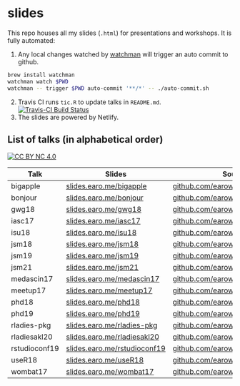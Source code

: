 # slides

This repo houses all my slides (`.html`) for presentations and workshops. It is fully automated:

1. Any local changes watched by [watchman](https://facebook.github.io/watchman/) will trigger an auto commit to github.

```sh
brew install watchman
watchman watch $PWD
watchman -- trigger $PWD auto-commit '**/*' -- ./auto-commit.sh
```

2. Travis CI runs `tic.R` to update talks in `README.md`. [![Travis-CI Build Status](https://travis-ci.org/earowang/slides.svg?branch=master)](https://travis-ci.org/earowang/slides)
3. The slides are powered by Netlify.

## List of talks (in alphabetical order)

[![CC BY NC 4.0](https://img.shields.io/badge/License-CC%20BY%20NC%204.0-green.svg)](https://creativecommons.org/licenses/by-nc/4.0/)

| Talk        | Slides      | Source |
| ----------- | ----------- | ------ |
| bigapple | [slides.earo.me/bigapple](https://slides.earo.me/bigapple) | [github.com/earowang/bigapple](https://github.com/earowang/bigapple)
| bonjour | [slides.earo.me/bonjour](https://slides.earo.me/bonjour) | [github.com/earowang/bonjour](https://github.com/earowang/bonjour)
| gwg18 | [slides.earo.me/gwg18](https://slides.earo.me/gwg18) | [github.com/earowang/gwg18](https://github.com/earowang/gwg18)
| iasc17 | [slides.earo.me/iasc17](https://slides.earo.me/iasc17) | [github.com/earowang/iasc17](https://github.com/earowang/iasc17)
| isu18 | [slides.earo.me/isu18](https://slides.earo.me/isu18) | [github.com/earowang/isu18](https://github.com/earowang/isu18)
| jsm18 | [slides.earo.me/jsm18](https://slides.earo.me/jsm18) | [github.com/earowang/jsm18](https://github.com/earowang/jsm18)
| jsm19 | [slides.earo.me/jsm19](https://slides.earo.me/jsm19) | [github.com/earowang/jsm19](https://github.com/earowang/jsm19)
| jsm21 | [slides.earo.me/jsm21](https://slides.earo.me/jsm21) | [github.com/earowang/jsm21](https://github.com/earowang/jsm21)
| medascin17 | [slides.earo.me/medascin17](https://slides.earo.me/medascin17) | [github.com/earowang/medascin17](https://github.com/earowang/medascin17)
| meetup17 | [slides.earo.me/meetup17](https://slides.earo.me/meetup17) | [github.com/earowang/meetup17](https://github.com/earowang/meetup17)
| phd18 | [slides.earo.me/phd18](https://slides.earo.me/phd18) | [github.com/earowang/phd18](https://github.com/earowang/phd18)
| phd19 | [slides.earo.me/phd19](https://slides.earo.me/phd19) | [github.com/earowang/phd19](https://github.com/earowang/phd19)
| rladies-pkg | [slides.earo.me/rladies-pkg](https://slides.earo.me/rladies-pkg) | [github.com/earowang/rladies-pkg](https://github.com/earowang/rladies-pkg)
| rladiesakl20 | [slides.earo.me/rladiesakl20](https://slides.earo.me/rladiesakl20) | [github.com/earowang/rladiesakl20](https://github.com/earowang/rladiesakl20)
| rstudioconf19 | [slides.earo.me/rstudioconf19](https://slides.earo.me/rstudioconf19) | [github.com/earowang/rstudioconf19](https://github.com/earowang/rstudioconf19)
| useR18 | [slides.earo.me/useR18](https://slides.earo.me/useR18) | [github.com/earowang/useR18](https://github.com/earowang/useR18)
| wombat17 | [slides.earo.me/wombat17](https://slides.earo.me/wombat17) | [github.com/earowang/wombat17](https://github.com/earowang/wombat17)

